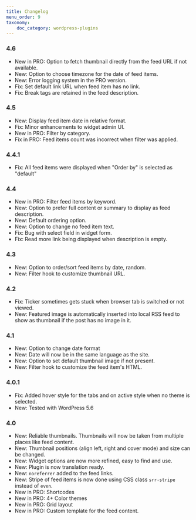 ```yaml
---
title: Changelog
menu_order: 9
taxonomy:
    doc_category: wordpress-plugins
---
```


### 4.6
* New in PRO: Option to fetch thumbnail directly from the feed URL if not available.
* New: Option to choose timezone for the date of feed items.
* New: Error logging system in the PRO version.
* Fix: Set default link URL when feed item has no link.
* Fix: Break tags are retained in the feed description.

### 4.5
* New: Display feed item date in relative format.
* Fix: Minor enhancements to widget admin UI.
* New in PRO: Filter by category.
* Fix in PRO: Feed items count was incorrect when filter was applied.

### 4.4.1
* Fix: All feed items were displayed when "Order by" is selected as "default"

### 4.4
* New in PRO: Filter feed items by keyword.
* New: Option to prefer full content or summary to display as feed description.
* New: Default ordering option.
* New: Option to change no feed item text.
* Fix: Bug with select field in widget form.
* Fix: Read more link being displayed when description is empty.

### 4.3
* New: Option to order/sort feed items by date, random.
* New: Filter hook to customize thumbnail URL.

### 4.2
* Fix: Ticker sometimes gets stuck when browser tab is switched or not viewed.
* New: Featured image is automatically inserted into local RSS feed to show as thumbnail if the post has no image in it.

### 4.1
* New: Option to change date format
* New: Date will now be in the same language as the site.
* New: Option to set default thumbnail image if not present.
* New: Filter hook to customize the feed item's HTML.

### 4.0.1
* Fix: Added hover style for the tabs and on active style when no theme is selected.
* New: Tested with WordPress 5.6

### 4.0

* New: Reliable thumbnails. Thumbnails will now be taken from multiple places like feed content.
* New: Thumbnail positions (align left, right and cover mode) and size can be changed.
* New: Widget options are now more refined, easy to find and use.
* New: Plugin is now translation ready.
* New: `noreferrer` added to the feed links.
* New: Stripe of feed items is now done using CSS class `srr-stripe` instead of `even`.
* New in PRO: Shortcodes
* New in PRO: 4+ Color themes
* New in PRO: Grid layout
* New in PRO: Custom template for the feed content.